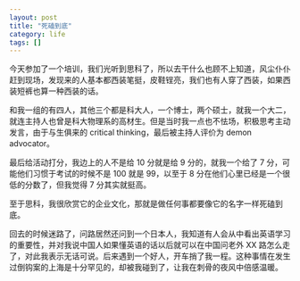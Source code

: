 ```yaml
---
layout: post
title: "死磕到底"
category: life
tags: []
---
```




今天参加了一个培训，我们光听到思科了，所以去干什么也顾不上知道，风尘仆仆赶到现场，发现来的人基本都西装笔挺，皮鞋锃亮，我们也有人穿了西装，如果西装短裤也算一种西装的话。

和我一组的有四人，其他三个都是科大人，一个博士，两个硕士，就我一个大二，就连主持人也曾是科大物理系的高材生。但是当时我一点也不怯场，积极思考主动发言，由于与生俱来的 critical thinking，最后被主持人评价为 demon advocator。

最后给活动打分，我边上的人不是给 10 分就是给 9 分的，就我一个给了 7 分，可能他们习惯于考试的时候不是 100 就是 99，以至于 8 分在他们心里已经是一个很低的分数了，但我觉得 7 分其实就挺高。


至于思科，我很欣赏它的企业文化，那就是做任何事都要像它的名字一样死磕到底。


回去的时候迷路了，问路居然还问到一个日本人，我知道有人会从中看出英语学习的重要性，并对我说中国人如果懂英语的话以后就可以在中国问老外 XX 路怎么走了，对此我表示无话可说。后来遇到一个好人，开车捎了我一程。这种事情在发生过倒钩案的上海是十分罕见的，却被我碰到了，让我在刺骨的夜风中倍感温暖。



